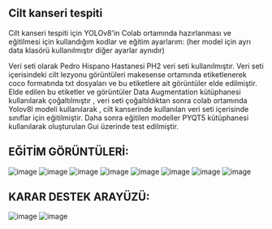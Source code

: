 ## Cilt kanseri tespiti

Cilt kanseri tespiti için YOLOv8'in Colab ortamında hazırlanması ve eğitilmesi için kullandığım kodlar ve eğitim ayarlarım:
(her model için ayrı data klasörü kullanılmıştır diğer ayarlar aynıdır)

Veri seti olarak Pedro Hispano Hastanesi PH2 veri seti kullanılmıştır.
Veri seti içerisindeki cilt lezyonu görüntüleri makesense ortamında etiketlenerek coco formatında txt dosyaları ve bu etiketlere ait görüntüler elde edilmiştir. Elde edilen bu etiketler ve görüntüler Data Augmentation kütüphanesi kullanılarak çoğaltılmıştır , veri seti çoğaltıldıktan sonra  colab ortamında Yolov8l modeli kullanılarak ,   cilt kanserinde kullanılan veri seti içerisinde sınıflar  için eğitilmiştir. Daha sonra eğitilen modeller PYQT5 kütüphanesi kullanılarak oluşturulan Gui üzerinde test edilmiştir.

## EĞİTİM GÖRÜNTÜLERİ:

![image](https://github.com/user-attachments/assets/ccfb5bd8-e747-41ce-ac41-d9bfebba418f)
![image](https://github.com/user-attachments/assets/09ad22df-15c9-418d-9095-b61d6c6a45aa)
![image](https://github.com/user-attachments/assets/38147ee0-cfda-4073-ad8b-7afd8b42e228)
![image](https://github.com/user-attachments/assets/21e53a2b-ff5d-4c65-b751-4424f94c66fc)
![image](https://github.com/user-attachments/assets/78958f2b-7c99-460e-bb00-6af40a273161)
![image](https://github.com/user-attachments/assets/85fc2845-c6fa-41cd-9ab4-459cd6bf6783)
![image](https://github.com/user-attachments/assets/75d6277e-de9c-4c17-b707-0cbccc7645db)
![image](https://github.com/user-attachments/assets/73ed5dfd-cf32-49d9-bc41-b6db62c8f512)

## KARAR DESTEK ARAYÜZÜ:
![image](https://github.com/user-attachments/assets/e9a166e3-5585-4f7c-b064-d39fcdde36b8)
![image](https://github.com/user-attachments/assets/2ef9b900-c003-4248-9c33-373615177d28)







